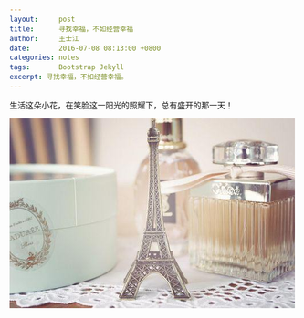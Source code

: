 ```yaml
---
layout:     post
title:      寻找幸福，不如经营幸福
author:     王士江
date:       2016-07-08 08:13:00 +0800
categories: notes
tags:       Bootstrap Jekyll
excerpt: 寻找幸福，不如经营幸福。
---
```

生活这朵小花，在笑脸这一阳光的照耀下，总有盛开的那一天！

![](/images/2-140922113S5.jpg)
